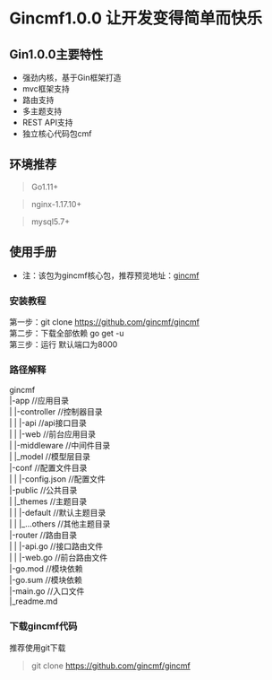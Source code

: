 # Gincmf1.0.0 让开发变得简单而快乐

## Gin1.0.0主要特性
* 强劲内核，基于Gin框架打造
* mvc框架支持
* 路由支持
* 多主题支持
* REST API支持
* 独立核心代码包cmf

## 环境推荐
> Go1.11+  

> nginx-1.17.10+ 

> mysql5.7+
## 使用手册
* 注：该包为gincmf核心包，推荐预览地址：[gincmf](https://github.com/gimcmf/gincmf)   
### 安装教程
第一步：git clone https://github.com/gincmf/gincmf  
第二步：下载全部依赖 go get -u  
第三步：运行 默认端口为8000
### 路径解释
gincmf  
|-app //应用目录  
| |-controller //控制器目录  
| | |-api //api接口目录  
| | |-web //前台应用目录  
| |-middleware //中间件目录  
| |_model //模型层目录  
|-conf //配置文件目录  
| | |-config.json //配置文件  
|-public //公共目录  
| |\_themes //主题目录  
| | |-default //默认主题目录  
| | |\_...others //其他主题目录  
|-router //路由目录  
| | |-api.go //接口路由文件  
| | |-web.go //前台路由文件  
|-go.mod  //模块依赖  
|-go.sum  //模块依赖  
|-main.go  //入口文件  
|_readme.md
### 下载gincmf代码
推荐使用git下载  
> git clone https://github.com/gincmf/gincmf  